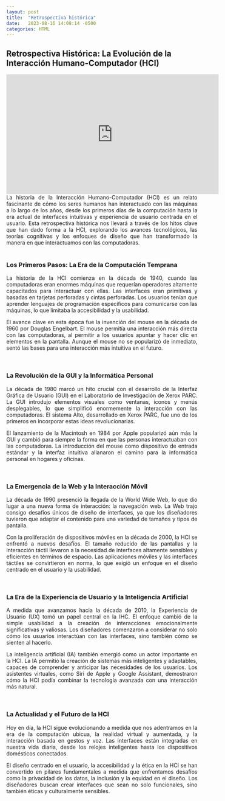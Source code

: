 ```yaml
---
layout: post
title:  "Retrospectiva histórica"
date:   2023-08-16 14:08:14 -0500
categories: HTML
---
```


## Retrospectiva Histórica: La Evolución de la Interacción Humano-Computador (HCI)

<div style='text-align: center'>
<iframe width="560" height="315" src="https://www.youtube.com/embed/6WqcB0UQHSQ" title="YouTube video player" frameborder="0" allow="accelerometer; autoplay; clipboard-write; encrypted-media; gyroscope; picture-in-picture; web-share" allowfullscreen></iframe>
</div>

<div style='text-align: justify'>
La historia de la Interacción Humano-Computador (HCI) es un relato fascinante de cómo los seres humanos han interactuado con las máquinas a lo largo de los años, desde los primeros días de la computación hasta la era actual de interfaces intuitivas y experiencia de usuario centrada en el usuario. Esta retrospectiva histórica nos llevará a través de los hitos clave que han dado forma a la HCI, explorando los avances tecnológicos, las teorías cognitivas y los enfoques de diseño que han transformado la manera en que interactuamos con las computadoras.
</div><br>

### Los Primeros Pasos: La Era de la Computación Temprana

<div style='text-align: justify'>
La historia de la HCI comienza en la década de 1940, cuando las computadoras eran enormes máquinas que requerían operadores altamente capacitados para interactuar con ellas. Las interfaces eran primitivas y basadas en tarjetas perforadas y cintas perforadas. Los usuarios tenían que aprender lenguajes de programación específicos para comunicarse con las máquinas, lo que limitaba la accesibilidad y la usabilidad.

El avance clave en esta época fue la invención del mouse en la década de 1960 por Douglas Engelbart. El mouse permitía una interacción más directa con las computadoras, al permitir a los usuarios apuntar y hacer clic en elementos en la pantalla. Aunque el mouse no se popularizó de inmediato, sentó las bases para una interacción más intuitiva en el futuro.
</div><br>

### La Revolución de la GUI y la Informática Personal

<div style='text-align: justify'>
La década de 1980 marcó un hito crucial con el desarrollo de la Interfaz Gráfica de Usuario (GUI) en el Laboratorio de Investigación de Xerox PARC. La GUI introdujo elementos visuales como ventanas, iconos y menús desplegables, lo que simplificó enormemente la interacción con las computadoras. El sistema Alto, desarrollado en Xerox PARC, fue uno de los primeros en incorporar estas ideas revolucionarias.

El lanzamiento de la Macintosh en 1984 por Apple popularizó aún más la GUI y cambió para siempre la forma en que las personas interactuaban con las computadoras. La introducción del mouse como dispositivo de entrada estándar y la interfaz intuitiva allanaron el camino para la informática personal en hogares y oficinas.
</div><br>

### La Emergencia de la Web y la Interacción Móvil

<div style='text-align: justify'>
La década de 1990 presenció la llegada de la World Wide Web, lo que dio lugar a una nueva forma de interacción: la navegación web. La Web trajo consigo desafíos únicos de diseño de interfaces, ya que los diseñadores tuvieron que adaptar el contenido para una variedad de tamaños y tipos de pantalla.

Con la proliferación de dispositivos móviles en la década de 2000, la HCI se enfrentó a nuevos desafíos. El tamaño reducido de las pantallas y la interacción táctil llevaron a la necesidad de interfaces altamente sensibles y eficientes en términos de espacio. Las aplicaciones móviles y las interfaces táctiles se convirtieron en norma, lo que exigió un enfoque en el diseño centrado en el usuario y la usabilidad.
</div><br>

### La Era de la Experiencia de Usuario y la Inteligencia Artificial

<div style='text-align: justify'>
A medida que avanzamos hacia la década de 2010, la Experiencia de Usuario (UX) tomó un papel central en la IHC. El enfoque cambió de la simple usabilidad a la creación de interacciones emocionalmente significativas y valiosas. Los diseñadores comenzaron a considerar no solo cómo los usuarios interactúan con las interfaces, sino también cómo se sienten al hacerlo.

La inteligencia artificial (IA) también emergió como un actor importante en la HCI. La IA permitió la creación de sistemas más inteligentes y adaptables, capaces de comprender y anticipar las necesidades de los usuarios. Los asistentes virtuales, como Siri de Apple y Google Assistant, demostraron cómo la HCI podía combinar la tecnología avanzada con una interacción más natural.
</div><br>

### La Actualidad y el Futuro de la HCI

<div style='text-align: justify'>
Hoy en día, la HCI sigue evolucionando a medida que nos adentramos en la era de la computación ubicua, la realidad virtual y aumentada, y la interacción basada en gestos y voz. Las interfaces están integradas en nuestra vida diaria, desde los relojes inteligentes hasta los dispositivos domésticos conectados.

El diseño centrado en el usuario, la accesibilidad y la ética en la HCI se han convertido en pilares fundamentales a medida que enfrentamos desafíos como la privacidad de los datos, la inclusión y la equidad en el diseño. Los diseñadores buscan crear interfaces que sean no solo funcionales, sino también éticas y culturalmente sensibles.
</div>
